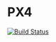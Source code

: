 # PX4

[![Build Status](https://github.com/BenChung/PX4.jl/actions/workflows/CI.yml/badge.svg?branch=master)](https://github.com/BenChung/PX4.jl/actions/workflows/CI.yml?query=branch%3Amaster)
